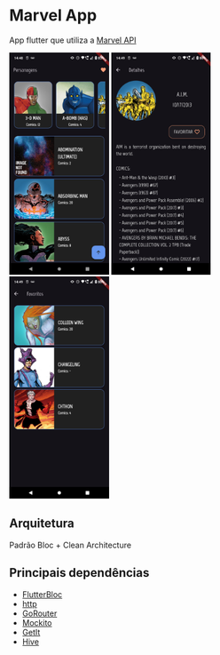 # Marvel App

App flutter que utiliza a [Marvel API](https://developer.marvel.com/)

<img height=400 src="app/assets/screenshot/home.png"> <img height=400 src="app/assets/screenshot/details.png"> <img height=400 src="app/assets/screenshot/favorite.png">

## Arquitetura

Padrão Bloc + Clean Architecture

## Principais dependências
- [FlutterBloc](https://pub.dev/packages/flutter_bloc)
- [http](https://pub.dev/packages/http)
- [GoRouter](https://pub.dev/packages/go_router)
- [Mockito](https://pub.dev/packages/mockito)
- [GetIt](https://pub.dev/packages/get_it)
- [Hive](https://pub.dev/packages/hive)
